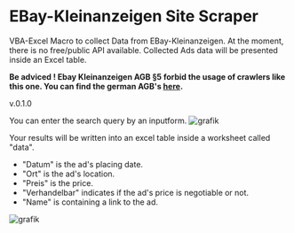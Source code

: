 # EBay-Kleinanzeigen Site Scraper


VBA-Excel Macro to collect Data from EBay-Kleinanzeigen.
At the moment, there is no free/public API available.
Collected Ads data will be presented inside an Excel table.

**Be adviced !
Ebay Kleinanzeigen AGB §5 forbid the usage of crawlers like this one.
You can find the german AGB's [here](https://themen.ebay-kleinanzeigen.de/nutzungsbedingungen/).**


v.0.1.0

You can enter the search query by an inputform.
![grafik](https://user-images.githubusercontent.com/51000524/173420075-a62c3883-e84e-47a0-960b-bf9062cd7bd9.png)


Your results will be written into an excel table inside a worksheet called "data".
- "Datum" is the ad's placing date.
- "Ort" is the ad's location.
- "Preis" is the price.
- "Verhandelbar" indicates if the ad's price is negotiable or not.
- "Name" is containing a link to the ad.

![grafik](https://user-images.githubusercontent.com/51000524/173420460-8cb2e0a3-a16d-4971-872e-4f589de10cad.png)

